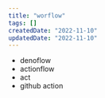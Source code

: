 ```yaml
---
title: "worflow"
tags: []
createdDate: "2022-11-10"
updatedDate: "2022-11-10"
---
```


- denoflow
- actionflow
- act
- github action

